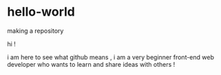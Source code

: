 # hello-world
making a repository

hi ! 

i am here to see what github means , i am a very beginner front-end web developer who wants to learn and share ideas with others !

